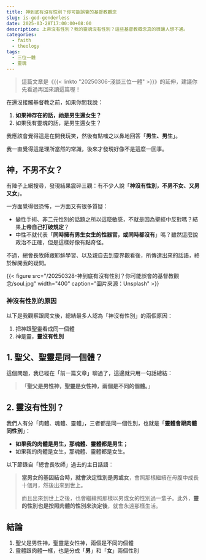 ```yaml
---
title: 神到底有沒有性別？你可能誤會的基督教觀念
slug: is-god-genderless
date: 2025-03-28T17:00:00+08:00
description: 上帝沒有性別？我的靈魂沒有性別？這些基督教概念真的很讓人想不通。
categories:
  - faith
  - theology
tags:
  - 三位一體
  - 靈魂
---
```


> 這篇文章是《{{< linkto "20250306-淺談三位一體" >}}》的延伸，建議你先看過再回來讀這篇喔！

在還沒接觸基督教之前，如果你問我說：

1. **如果神存在的話，祂是男生還女生？**
2. 如果我有靈魂的話，是男生還女生？

我應該會覺得這是在開我玩笑，然後有點嗤之以鼻地回答「**男生、男生**」。

我一直覺得這是理所當然的常識，後來才發現好像不是這麼一回事。

## 神，不男不女？

有陣子上網搜尋，發現結果震碎三觀：有不少人說「**神沒有性別，不男不女、又男又女**」。

一方面覺得很恐怖，一方面又有很多質疑：

- 變性手術、非二元性別的話題之所以這麼敏感，不就是因為聖經中反對嗎？結果**上帝自己打破規定**？
- 中性不就代表「**同時擁有男生女生的性器官，或同時都沒有**」嗎？雖然這麼說政治不正確，但是這樣好像有點奇怪。

不過，總會長牧師跟耶穌學習、以及親自去到靈界觀看後，所傳達出來的話語，終於解開我的疑問。

{{< figure src="/20250328-神到底有沒有性別？你可能誤會的基督教觀念/soul.jpg" width="400" caption="圖片來源：Unsplash" >}}

### 神沒有性別的原因

以下是我觀察跟爬文後，總結最多人認為「神沒有性別」的兩個原因：

1. 把神跟聖靈看成同一個體
2. 神是靈，**靈沒有性別**

## 1. 聖父、聖靈是同一個體？

這個問題，我已經在「前一篇文章」聊過了，這邊就只用一句話總結：

> 「**聖父是男性神，聖靈是女性神，兩個是不同的個體。**」

## 2. 靈沒有性別？

我們人有分「肉體、魂體、靈體」，三者都是同一個性別，也就是「**靈體會跟肉體同性別**」：

- **如果我的肉體是男生，那魂體、靈體都是男生；**
- 如果我的肉體是女生，那魂體、靈體都是女生。

以下節錄自「總會長牧師」過去的主日話語：

> **當男女的基因結合時，就會決定性別是男或女**，會照那樣繼續在母腹中成長十個月，然後出來到世上。
>
> 而且出來到世上之後，也會繼續照那樣以男或女的性別過一輩子。此外，**靈的性別也是按照肉體的性別來決定後**，就會永遠那樣生活。

## 結論

1. 聖父是男性神，聖靈是女性神，兩個是不同的個體
2. 靈體跟肉體一樣，也是分成「**男**」和「**女**」兩個性別
